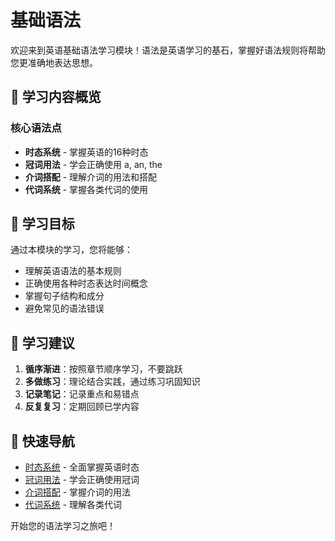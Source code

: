 # 基础语法

欢迎来到英语基础语法学习模块！语法是英语学习的基石，掌握好语法规则将帮助您更准确地表达思想。

## 📖 学习内容概览

### 核心语法点
- **时态系统** - 掌握英语的16种时态
- **冠词用法** - 学会正确使用 a, an, the
- **介词搭配** - 理解介词的用法和搭配
- **代词系统** - 掌握各类代词的使用

## 🎯 学习目标

通过本模块的学习，您将能够：
- 理解英语语法的基本规则
- 正确使用各种时态表达时间概念
- 掌握句子结构和成分
- 避免常见的语法错误

## 📝 学习建议

1. **循序渐进**：按照章节顺序学习，不要跳跃
2. **多做练习**：理论结合实践，通过练习巩固知识
3. **记录笔记**：记录重点和易错点
4. **反复复习**：定期回顾已学内容

## 🔗 快速导航

- [时态系统](./tenses.md) - 全面掌握英语时态
- [冠词用法](./articles.md) - 学会正确使用冠词
- [介词搭配](./prepositions.md) - 掌握介词的用法
- [代词系统](./pronouns.md) - 理解各类代词

开始您的语法学习之旅吧！
